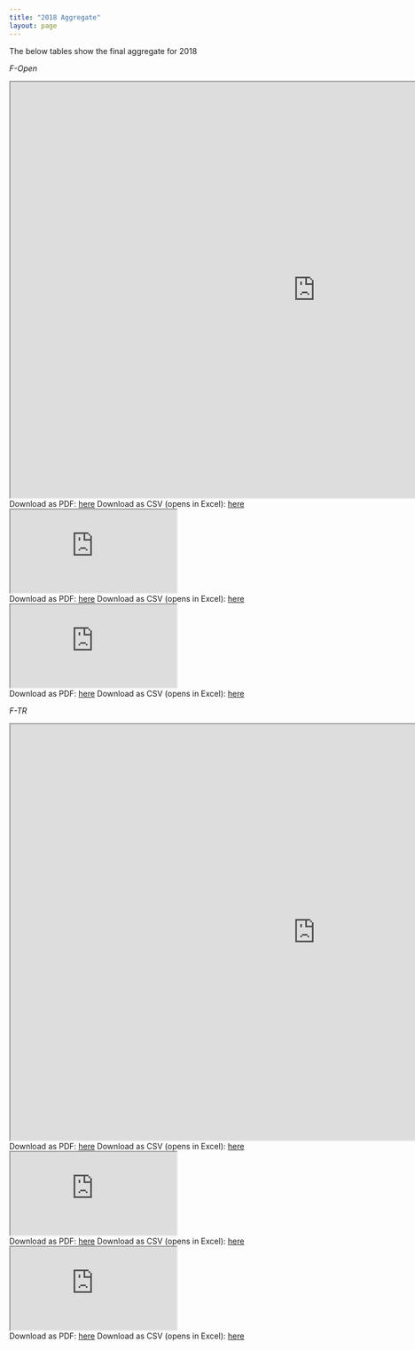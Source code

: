 ```yaml
---
title: "2018 Aggregate"
layout: page
---
```


The below tables show the final aggregate for 2018

*F-Open*
<div class="embed-responsive embed-responsive-4by3">
<iframe src="https://docs.google.com/spreadsheets/d/e/2PACX-1vQruITh4slU6R_-wyxfvNPpeTHc7fo5IXzms58PU0DhFyHIDVpGPA8YCw6YEuF-BipRxLSa87LWhbKj/pubhtml?gid=930693728&amp;single=true&amp;widget=true&amp;headers=false" width="1100" height="750"></iframe>
</div>
Download as PDF: <a href="https://docs.google.com/spreadsheets/d/e/2PACX-1vQruITh4slU6R_-wyxfvNPpeTHc7fo5IXzms58PU0DhFyHIDVpGPA8YCw6YEuF-BipRxLSa87LWhbKj/pub?gid=930693728&single=true&output=pdf">here</a>
Download as CSV (opens in Excel): <a href="https://docs.google.com/spreadsheets/d/e/2PACX-1vQruITh4slU6R_-wyxfvNPpeTHc7fo5IXzms58PU0DhFyHIDVpGPA8YCw6YEuF-BipRxLSa87LWhbKj/pub?gid=930693728&single=true&output=csv">here</a>
<div class="embed-responsive embed-responsive-4by3">
<iframe src="https://docs.google.com/spreadsheets/d/e/2PACX-1vQruITh4slU6R_-wyxfvNPpeTHc7fo5IXzms58PU0DhFyHIDVpGPA8YCw6YEuF-BipRxLSa87LWhbKj/pubhtml?gid=342399776&amp;single=true&amp;widget=true&amp;headers=false"></iframe>
</div>
Download as PDF: <a href="https://docs.google.com/spreadsheets/d/e/2PACX-1vQruITh4slU6R_-wyxfvNPpeTHc7fo5IXzms58PU0DhFyHIDVpGPA8YCw6YEuF-BipRxLSa87LWhbKj/pub?gid=342399776&single=true&output=pdf">here</a>
Download as CSV (opens in Excel): <a href="https://docs.google.com/spreadsheets/d/e/2PACX-1vQruITh4slU6R_-wyxfvNPpeTHc7fo5IXzms58PU0DhFyHIDVpGPA8YCw6YEuF-BipRxLSa87LWhbKj/pub?gid=342399776&single=true&output=csv">here</a>
<div class="embed-responsive embed-responsive-4by3">
<iframe src="https://docs.google.com/spreadsheets/d/e/2PACX-1vQruITh4slU6R_-wyxfvNPpeTHc7fo5IXzms58PU0DhFyHIDVpGPA8YCw6YEuF-BipRxLSa87LWhbKj/pubhtml?gid=576946913&amp;single=true&amp;widget=true&amp;headers=false"></iframe>
</div>
Download as PDF: <a href="https://docs.google.com/spreadsheets/d/e/2PACX-1vQruITh4slU6R_-wyxfvNPpeTHc7fo5IXzms58PU0DhFyHIDVpGPA8YCw6YEuF-BipRxLSa87LWhbKj/pub?gid=576946913&single=true&output=pdf">here</a>
Download as CSV (opens in Excel): <a href="https://docs.google.com/spreadsheets/d/e/2PACX-1vQruITh4slU6R_-wyxfvNPpeTHc7fo5IXzms58PU0DhFyHIDVpGPA8YCw6YEuF-BipRxLSa87LWhbKj/pub?gid=576946913&single=true&output=csv">here</a>

<br>

*F-TR*
<div class="embed-responsive embed-responsive-4by3">
<iframe src="https://docs.google.com/spreadsheets/d/e/2PACX-1vQruITh4slU6R_-wyxfvNPpeTHc7fo5IXzms58PU0DhFyHIDVpGPA8YCw6YEuF-BipRxLSa87LWhbKj/pubhtml?gid=1612837535&amp;single=true&amp;widget=true&amp;headers=false" width="1100" height="750"></iframe>
</div>
Download as PDF: <a href="https://docs.google.com/spreadsheets/d/e/2PACX-1vQruITh4slU6R_-wyxfvNPpeTHc7fo5IXzms58PU0DhFyHIDVpGPA8YCw6YEuF-BipRxLSa87LWhbKj/pub?gid=1612837535&single=true&output=pdf">here</a>
Download as CSV (opens in Excel): <a href="https://docs.google.com/spreadsheets/d/e/2PACX-1vQruITh4slU6R_-wyxfvNPpeTHc7fo5IXzms58PU0DhFyHIDVpGPA8YCw6YEuF-BipRxLSa87LWhbKj/pub?gid=1612837535&single=true&output=csv">here</a>
<div class="embed-responsive embed-responsive-4by3">
<iframe src="https://docs.google.com/spreadsheets/d/e/2PACX-1vQruITh4slU6R_-wyxfvNPpeTHc7fo5IXzms58PU0DhFyHIDVpGPA8YCw6YEuF-BipRxLSa87LWhbKj/pubhtml?gid=2034677941&amp;single=true&amp;widget=true&amp;headers=false"></iframe>
</div>
Download as PDF: <a href="https://docs.google.com/spreadsheets/d/e/2PACX-1vQruITh4slU6R_-wyxfvNPpeTHc7fo5IXzms58PU0DhFyHIDVpGPA8YCw6YEuF-BipRxLSa87LWhbKj/pub?gid=2034677941&single=true&output=pdf">here</a>
Download as CSV (opens in Excel): <a href="https://docs.google.com/spreadsheets/d/e/2PACX-1vQruITh4slU6R_-wyxfvNPpeTHc7fo5IXzms58PU0DhFyHIDVpGPA8YCw6YEuF-BipRxLSa87LWhbKj/pub?gid=2034677941&single=true&output=csv">here</a>
<div class="embed-responsive embed-responsive-4by3">
<iframe src="https://docs.google.com/spreadsheets/d/e/2PACX-1vQruITh4slU6R_-wyxfvNPpeTHc7fo5IXzms58PU0DhFyHIDVpGPA8YCw6YEuF-BipRxLSa87LWhbKj/pubhtml?gid=842817124&amp;single=true&amp;widget=true&amp;headers=false"></iframe>
</div>
Download as PDF: <a href="https://docs.google.com/spreadsheets/d/e/2PACX-1vQruITh4slU6R_-wyxfvNPpeTHc7fo5IXzms58PU0DhFyHIDVpGPA8YCw6YEuF-BipRxLSa87LWhbKj/pub?gid=842817124&single=true&output=pdf">here</a>
Download as CSV (opens in Excel): <a href="https://docs.google.com/spreadsheets/d/e/2PACX-1vQruITh4slU6R_-wyxfvNPpeTHc7fo5IXzms58PU0DhFyHIDVpGPA8YCw6YEuF-BipRxLSa87LWhbKj/pub?gid=842817124&single=true&output=csv">here</a>
